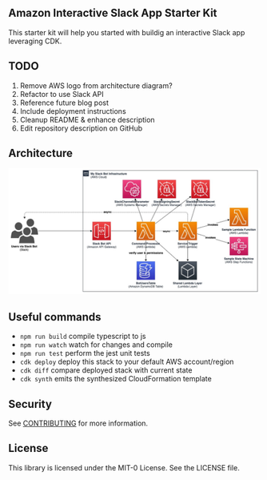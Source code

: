 ## Amazon Interactive Slack App Starter Kit

This starter kit will help you started with buildig an interactive Slack app leveraging CDK.

## TODO
1. Remove AWS logo from architecture diagram?
1. Refactor to use Slack API
1. Reference future blog post
1. Include deployment instructions
1. Cleanup README & enhance description
1. Edit repository description on GitHub

## Architecture

![Interactive Slack App Architecture](docs/slack_bot_architecture.jpg?raw=true "Architecture")

## Useful commands

* `npm run build`   compile typescript to js
* `npm run watch`   watch for changes and compile
* `npm run test`    perform the jest unit tests
* `cdk deploy`      deploy this stack to your default AWS account/region
* `cdk diff`        compare deployed stack with current state
* `cdk synth`       emits the synthesized CloudFormation template

## Security

See [CONTRIBUTING](CONTRIBUTING.md#security-issue-notifications) for more information.

## License

This library is licensed under the MIT-0 License. See the LICENSE file.

